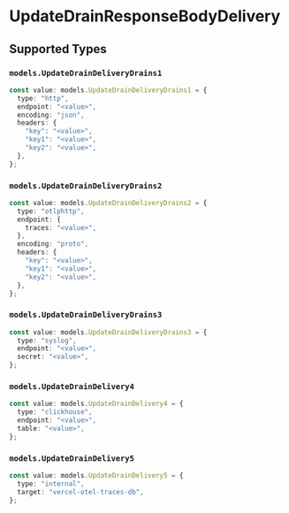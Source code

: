 # UpdateDrainResponseBodyDelivery


## Supported Types

### `models.UpdateDrainDeliveryDrains1`

```typescript
const value: models.UpdateDrainDeliveryDrains1 = {
  type: "http",
  endpoint: "<value>",
  encoding: "json",
  headers: {
    "key": "<value>",
    "key1": "<value>",
    "key2": "<value>",
  },
};
```

### `models.UpdateDrainDeliveryDrains2`

```typescript
const value: models.UpdateDrainDeliveryDrains2 = {
  type: "otlphttp",
  endpoint: {
    traces: "<value>",
  },
  encoding: "proto",
  headers: {
    "key": "<value>",
    "key1": "<value>",
    "key2": "<value>",
  },
};
```

### `models.UpdateDrainDeliveryDrains3`

```typescript
const value: models.UpdateDrainDeliveryDrains3 = {
  type: "syslog",
  endpoint: "<value>",
  secret: "<value>",
};
```

### `models.UpdateDrainDelivery4`

```typescript
const value: models.UpdateDrainDelivery4 = {
  type: "clickhouse",
  endpoint: "<value>",
  table: "<value>",
};
```

### `models.UpdateDrainDelivery5`

```typescript
const value: models.UpdateDrainDelivery5 = {
  type: "internal",
  target: "vercel-otel-traces-db",
};
```

